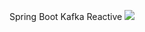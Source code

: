 Spring Boot Kafka Reactive
![](/home/evggen/IdeaProjects/kakafka-spring-boot/images/kafka_demo_application.png)